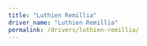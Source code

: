```yaml
---
title: "Luthien Remillia"
driver_name: "Luthien Remillia"
permalink: /drivers/luthien-remillia/
---
```


